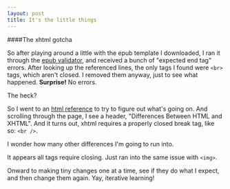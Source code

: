 ```yaml
---
layout: post
title: It's the little things
---
```


####The xhtml gotcha

So after playing around a little with the epub template I downloaded, I ran it through the [epub validator](http://validator.idpf.org/ "idpf epub validator"), and received a bunch of "expected end tag" errors. After looking up the referenced lines, the only tags I found were `<br>` tags, which aren't closed. I removed them anyway, just to see what happened. **Surprise!** No errors.

The heck?

So I went to an [html reference](http://www.w3schools.com/tags/tag_br.asp "w3schools html reference") to try to figure out what's going on. And scrolling through the page, I see a header, "Differences Between HTML and XHTML". And it turns out, xhtml requires a properly closed break tag, like so: `<br />`. 

I wonder how many other differences I'm going to run into.

It appears all tags require closing. Just ran into the same issue with `<img>`.

Onward to making tiny changes one at a time, see if they do what I expect, and then change them again. Yay, iterative learning!